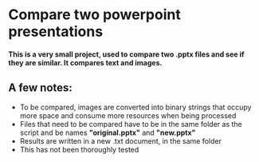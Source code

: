 # Compare two powerpoint presentations
#### This is a very small project, used to compare two .pptx files and see if they are similar. It compares text and images.

## A few notes:
- To be compared, images are converted into binary strings that occupy more space and consume more resources when being processed
- Files that need to be compared have to be in the same folder as the script and be names **"original.pptx"** and **"new.pptx"**
- Results are written in a new .txt document, in the same folder
- This has not been thoroughly tested
